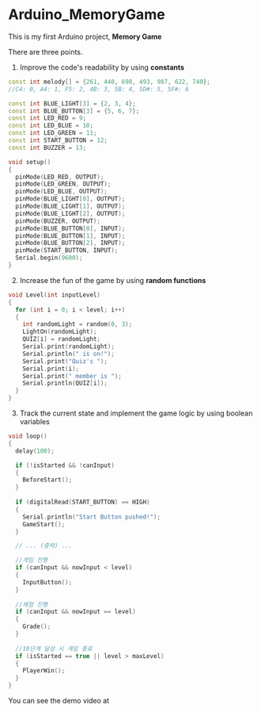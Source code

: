 # Arduino_MemoryGame

This is my first Arduino project, **Memory Game**

There are three points.
1. Improve the code's readability by using **constants**
   
```c++
const int melody[] = {261, 440, 698, 493, 987, 622, 740};
//C4: 0, A4: 1, F5: 2, 4B: 3, 5B: 4, 5D#: 5, 5F#: 6 

const int BLUE_LIGHT[3] = {2, 3, 4};
const int BLUE_BUTTON[3] = {5, 6, 7};
const int LED_RED = 9;
const int LED_BLUE = 10;
const int LED_GREEN = 11;
const int START_BUTTON = 12;
const int BUZZER = 13;

void setup()
{
  pinMode(LED_RED, OUTPUT);
  pinMode(LED_GREEN, OUTPUT);
  pinMode(LED_BLUE, OUTPUT);
  pinMode(BLUE_LIGHT[0], OUTPUT);
  pinMode(BLUE_LIGHT[1], OUTPUT);
  pinMode(BLUE_LIGHT[2], OUTPUT);
  pinMode(BUZZER, OUTPUT);
  pinMode(BLUE_BUTTON[0], INPUT);
  pinMode(BLUE_BUTTON[1], INPUT);
  pinMode(BLUE_BUTTON[2], INPUT);
  pinMode(START_BUTTON, INPUT);
  Serial.begin(9600);
}
```

2. Increase the fun of the game by using **random functions**
```c++
void Level(int inputLevel)
{
  for (int i = 0; i < level; i++)
  {
    int randomLight = random(0, 3);
    LightOn(randomLight);
    QUIZ[i] = randomLight;
    Serial.print(randomLight);
    Serial.println(" is on!");
    Serial.print("Quiz's ");
    Serial.print(i);
    Serial.print(" member is ");
    Serial.println(QUIZ[i]);
  }
}
```

3. Track the current state and implement the game logic by using boolean variables
```c++
void loop()
{  
  delay(100);

  if (!isStarted && !canInput)
  {
    BeforeStart();
  }
  
  if (digitalRead(START_BUTTON) == HIGH)
  {
    Serial.println("Start Button pushed!");
  	GameStart();
  }

  // ... (중략) ...

  //게임 진행
  if (canInput && nowInput < level)
  {
    InputButton();
  }
  
  //채점 진행
  if (canInput && nowInput == level)
  {
    Grade();
  }
  
  //10단계 달성 시 게임 종료
  if (isStarted == true || level > maxLevel)
  {
    PlayerWin();
  }
}
```

You can see the demo video at
